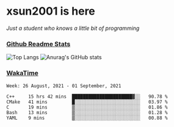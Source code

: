 # xsun2001 is here

*Just a student who knows a little bit of programming*

### [Github Readme Stats](https://github.com/anuraghazra/github-readme-stats)

![Top Langs](https://github-readme-stats.vercel.app/api/top-langs/?username=xsun2001&layout=compact&theme=radical) ![Anurag's GitHub stats](https://github-readme-stats.vercel.app/api?username=xsun2001&show_icons=true&theme=radical)

### [WakaTime](https://wakatime.com)

<!--START_SECTION:waka-->
```text
Week: 26 August, 2021 - 01 September, 2021

C++     15 hrs 42 mins  ██████████████████████▓░░   90.78 % 
CMake   41 mins         █░░░░░░░░░░░░░░░░░░░░░░░░   03.97 % 
C       19 mins         ▒░░░░░░░░░░░░░░░░░░░░░░░░   01.86 % 
Bash    13 mins         ▒░░░░░░░░░░░░░░░░░░░░░░░░   01.28 % 
YAML    9 mins          ▒░░░░░░░░░░░░░░░░░░░░░░░░   00.88 % 
```
<!--END_SECTION:waka-->
